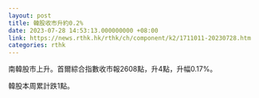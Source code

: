 ```yaml
---
layout: post
title: 韓股收市升約0.2%
date: 2023-07-28 14:53:13.000000000 +08:00
link: https://news.rthk.hk/rthk/ch/component/k2/1711011-20230728.htm
categories: rthk
---
```


南韓股市上升。首爾綜合指數收市報2608點，升4點，升幅0.17%。

韓股本周累計跌1點。
